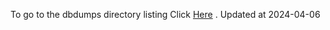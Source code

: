 To go to the dbdumps directory listing Click [Here](https://ipfs.io/ipfs/bafkreighhazbvsw7uym2z5k5ghz2un2ul64lnu34pktoh4dr5ey2xpvvsq) . Updated at 2024-04-06